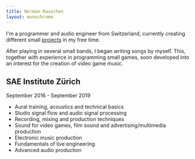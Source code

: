 ```yaml
---
title: Norman Rauschen
layout: monochrome
---
```


I'm a programmer and audio engineer from Switzerland, currently creating
different small [projects](https://acid147.github.io/projects.html) in my free
time.

After playing in several small bands, I began writing songs by myself. This,
together with experience in programming small games, soon developed into an
interest for the creation of video game music.

## SAE Institute Zürich

September 2016 - September 2019

- Aural training, acoustics and technical basics
- Studio signal flow and audio signal processing
- Recording, mixing and production techniques
- Sound for video games, film sound and advertising/multimedia production
- Electronic music production
- Fundamentals of live engineering
- Advanced audio production
